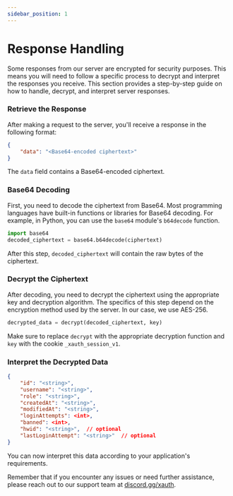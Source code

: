 ```yaml
---
sidebar_position: 1
---
```

# Response Handling

Some responses from our server are encrypted for security purposes. This means you will need to follow a specific process to decrypt and interpret the responses you receive. This section provides a step-by-step guide on how to handle, decrypt, and interpret server responses.

### Retrieve the Response
After making a request to the server, you'll receive a response in the following format:

```json
{
    "data": "<Base64-encoded ciphertext>"
}
```

The `data` field contains a Base64-encoded ciphertext.

### Base64 Decoding

First, you need to decode the ciphertext from Base64. Most programming languages have built-in functions or libraries for Base64 decoding. For example, in Python, you can use the `base64` module's `b64decode` function.

```py
import base64
decoded_ciphertext = base64.b64decode(ciphertext)
```

After this step, `decoded_ciphertext` will contain the raw bytes of the ciphertext.

### Decrypt the Ciphertext
After decoding, you need to decrypt the ciphertext using the appropriate key and decryption algorithm. The specifics of this step depend on the encryption method used by the server. In our case, we use AES-256.

```py
decrypted_data = decrypt(decoded_ciphertext, key)
```

Make sure to replace `decrypt` with the appropriate decryption function and `key` with the cookie `_xauth_session_v1`.

### Interpret the Decrypted Data
```json
{
    "id": "<string>",
    "username": "<string>",
    "role": "<string>",
    "createdAt": "<string>",
    "modifiedAt": "<string>",
    "loginAttempts": <int>,
    "banned": <int>,
    "hwid": "<string>",  // optional
    "lastLoginAttempt": "<string>"  // optional
}
```

You can now interpret this data according to your application's requirements.

Remember that if you encounter any issues or need further assistance, please reach out to our support team at [discord.gg/xauth](https://discord.gg/xauth).

